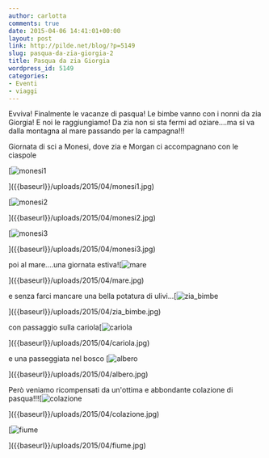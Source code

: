 ```yaml
---
author: carlotta
comments: true
date: 2015-04-06 14:41:01+00:00
layout: post
link: http://pilde.net/blog/?p=5149
slug: pasqua-da-zia-giorgia-2
title: Pasqua da zia Giorgia
wordpress_id: 5149
categories:
- Eventi
- viaggi
---
```


Evviva! Finalmente le vacanze di pasqua! Le bimbe vanno con i nonni da zia Giorgia! E noi le raggiungiamo! Da zia non si sta fermi ad oziare....ma si va dalla montagna al mare passando per la campagna!!!

Giornata di sci a Monesi, dove zia e Morgan ci accompagnano con le ciaspole

[![monesi1]({{baseurl}}/uploads/2015/04/monesi1.jpg)


]({{baseurl}}/uploads/2015/04/monesi1.jpg)


 [![monesi2]({{baseurl}}/uploads/2015/04/monesi2.jpg)


]({{baseurl}}/uploads/2015/04/monesi2.jpg)


 [![monesi3]({{baseurl}}/uploads/2015/04/monesi3.jpg)


]({{baseurl}}/uploads/2015/04/monesi3.jpg)




poi al mare....una giornata estiva![![mare]({{baseurl}}/uploads/2015/04/mare.jpg)


]({{baseurl}}/uploads/2015/04/mare.jpg)




e senza farci mancare una bella potatura di ulivi...[![zia_bimbe]({{baseurl}}/uploads/2015/04/zia_bimbe.jpg)


]({{baseurl}}/uploads/2015/04/zia_bimbe.jpg)




con passaggio sulla cariola[![cariola]({{baseurl}}/uploads/2015/04/cariola.jpg)


]({{baseurl}}/uploads/2015/04/cariola.jpg)


e una passeggiata nel bosco [![albero]({{baseurl}}/uploads/2015/04/albero.jpg)


]({{baseurl}}/uploads/2015/04/albero.jpg)


Però veniamo ricompensati da un'ottima e abbondante colazione di pasqua!!![![colazione]({{baseurl}}/uploads/2015/04/colazione.jpg)


]({{baseurl}}/uploads/2015/04/colazione.jpg)


 [![fiume]({{baseurl}}/uploads/2015/04/fiume.jpg)


]({{baseurl}}/uploads/2015/04/fiume.jpg)



